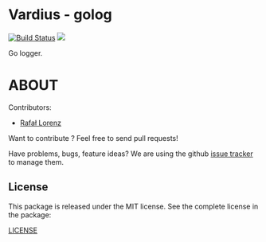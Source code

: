 Vardius - golog
================
[![Build Status](https://travis-ci.org/vardius/golog.svg?branch=master)](https://travis-ci.org/vardius/golog)
[![](https://godoc.org/github.com/vardius/golog?status.svg)](http://godoc.org/github.com/vardius/golog)

Go logger.

ABOUT
==================================================
Contributors:

* [Rafał Lorenz](http://rafallorenz.com)

Want to contribute ? Feel free to send pull requests!

Have problems, bugs, feature ideas?
We are using the github [issue tracker](https://github.com/vardius/golog/issues) to manage them.

License
-------

This package is released under the MIT license. See the complete license in the package:

[LICENSE](LICENSE.md)
